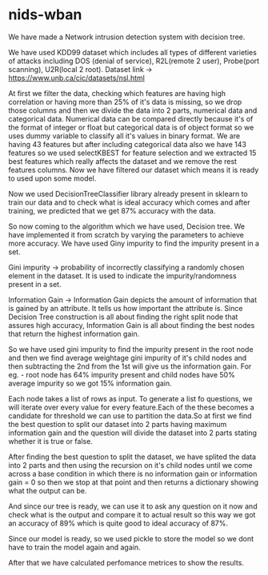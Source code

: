 # nids-wban

We have made a Network intrusion detection system with decision tree.

We have used KDD99 dataset which includes all types of different varieties of attacks including DOS (denial of service), R2L(remote 2 user), Probe(port scanning), U2R(local 2 root).
Dataset link -> https://www.unb.ca/cic/datasets/nsl.html

At first we filter the data, checking which features are having high correlation or having more than 25% of it's data is missing, so we drop those columns and then we divide the data into 2 parts, numerical data and categorical data. Numerical data can be compared directly because it's of the format of integer or float but categorical data is of object format so we uses dummy variable to classify all it's values in binary format. We are having 43 features but after including categorical data also we have 143 features so we used selectKBEST for feature selection and we extracted 15 best features which really affects the dataset and we remove the rest features columns.
Now we have filtered our dataset which means it is ready to used upon some model.


Now we used DecisionTreeClassifier library already present in sklearn to train our data and to check what is ideal accuracy which comes and after training, we predicted that we get 87% accuracy with the data. 

So now coming to the algorithm which we have used, Decision tree.
We have implemented it from scratch by varying the parameters to achieve more accuracy.
We have used Giny impurity to find the impurity present in a set.

Gini impurity -> probability of incorrectly classifying a randomly chosen element in the dataset. It is used to indicate the impurity/randomness present in a set.

Information Gain -> Information Gain depicts the amount of information that is gained by an attribute. It tells us how important the attribute is. Since Decision Tree construction is all about finding the right split node that assures high accuracy, Information Gain is all about finding the best nodes that return the highest information gain.

So we have used gini impurity to find the impurity present in the root node and then we find average weightage gini impurity of it's child nodes and then subtracting the 2nd from the 1st will give us the information gain. 
For eg. - root node has 64% impurity present and child nodes have 50% average impurity so we got 15% information gain.

Each node takes a list of rows as input. To generate a list fo questions, we will iterate over every value for every feature.Each of the these becomes a candidate for threshold we can use to partition the data.So at first we find the best question to split our dataset into 2 parts having maximum information gain and the question will divide the dataset into 2 parts stating whether it is true or false.

After finding the best question to split the dataset, we have splited the data into 2 parts and then using the recursion on it's child nodes until we come across a base condition in which there is no information gain or information gain = 0 so then we stop at that point and then returns a dictionary showing what the output can be. 

And since our tree is ready, we can use it to ask any question on it now and check what is the output and compare it to actual result so this way we got an accuracy of 89% which is quite good to ideal accuracy of 87%. 

Since our model is ready, so we used pickle to store the model so we dont have to train the model again and again.

After that we have calculated perfomance metrices to show the results.
